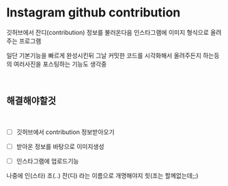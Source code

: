 # Instagram github contribution

깃허브에서 잔디(contribution) 정보를 불러온다음 인스타그램에 이미지 형식으로 올려주는 프로그램

일단 기본기능을 빠르게 완성시킨뒤 그날 커밋한 코드를 시각화해서 올려주든지 하는등의 여러사진을 포스팅하는 기능도 생각중

<br>

## 해결해야할것

<br>

* [ ] 깃허브에서 contribution 정보받아오기

* [ ] 받아온 정보를 바탕으로 이미지생성

* [ ] 인스타그램에 업로드기능



나중에 인(스타) 조(..) 잔(디) 라는 이름으로 개명해야지 힛(조는 할께없는데;;)